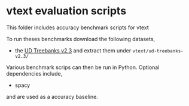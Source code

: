 # vtext evaluation scripts

This folder includes accuracy benchmark scripts for vtext

To run theses benchmarks download the following datasets,
  - the [UD Treebanks v2.3](https://universaldependencies.org/#download) and extract them under `vtext/ud-treebanks-v2.3/`


Various benchmark scrips can then be run in Python. Optional dependencies include,

 - spacy

and are used as a accuracy baseline.
